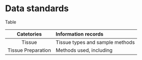 # Data standards

Table 

| Catetories | Information records |
|:---:| :--- |
| Tissue | Tissue types and sample methods |
| Tissue Preparation | Methods used, including 